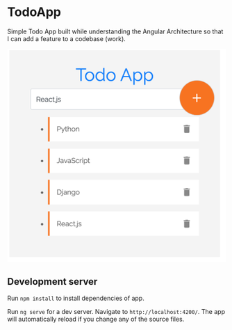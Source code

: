 # TodoApp

Simple Todo App built while understanding the Angular Architecture so that I can add a feature to a codebase (work).

![Preview](./src/assets/todoDemo.png)

## Development server

Run `npm install` to install dependencies of app.

Run `ng serve` for a dev server. Navigate to `http://localhost:4200/`. The app will automatically reload if you change any of the source files.
